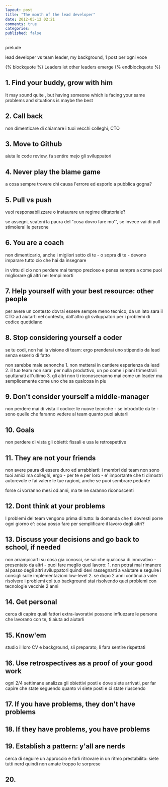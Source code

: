 ```yaml
---
layout: post
title: "The month of the lead developer"
date: 2012-05-12 02:21
comments: true
categories: 
published: false
---
```


<!-- more -->

prelude

lead developer vs team leader, my background, 1 post per ogni voce

{% blockquote %}
  Leaders let other leaders emerge
{% endblockquote %}

## 1. Find your buddy, grow with him

It may sound quite , but having someone which is facing your
same problems and situations is maybe the best

## 2. Call back

non dimenticare di chiamare i tuoi vecchi colleghi, CTO

## 3. Move to Github

aiuta le code review, fa sentire mejo gli sviluppatori

## 4. Never play the blame game

a cosa sempre trovare chi causa l'errore ed esporlo a pubblica gogna?

## 5. Pull vs push

vuoi responsabilizzare o instaurare un regime dittatoriale?

se assegni, scateni la paura del "cosa dovro fare mo'", se invece vai di pull stimolerai le persone

## 6. You are a coach

non dimenticarlo, anche i migliori sotto di te - o sopra di te - devono imparare tutto cio che hai da insegnare

in virtu di cio non perdere mai tempo prezioso e pensa sempre a come puoi migliorare gli altri nei tempi morti

## 7. Help yourself with your best resource: other people

per avere un contesto dovrai essere sempre meno tecnico, da un lato sara il CTO ad aiutarti nel contesto, dall'altro gli sviluppatori per i problemi di codice quotidiano

## 8. Stop considering yourself a coder

se tu codi, non hai la visione di team: ergo prenderai uno stipendio da lead senza esserlo di fatto

non sarebbe male senonche 1. non metterai in cantiere esperienza da lead 2. il tuo team non sara' per nulla produttivo, un po come i piani trimestrali sputtanati all'ultimo 3. gli altri non ti riconosceranno mai come un leader ma semplicemente come uno che sa qualcosa in piu

## 9. Don't consider yourself a middle-manager

non perdere mai di vista il codice: le nuove tecniche - se introdotte da te - sono quelle che faranno vedere al team quanto puoi aiutarli

## 10. Goals

non perdere di vista gli obietti: fissali e usa le retrospettive

## 11. They are not your friends

non avere paura di essere duro ed arrabbiarti: i membri del team non sono tuoi amici ma colleghi, ergo - per te e per loro - e' importante che ti dimostri autorevole e fai valere le tue ragioni, anche se puoi sembrare pedante

forse ci vorranno mesi od anni, ma te ne saranno riconoscenti

## 12. Dont think at your problems

I problemi del team vengono prima di tutto: la domanda che ti dovresti porre ogni giorno e': cosa posso fare per semplificare il lavoro degli altri?

## 13. Discuss your decisions and go back to school, if needed

non arrampicarti su cosa gia conosci, se sai che qualcosa di innovativo - presentato da altri - puoi fare meglio quel lavoro: 1. non potrai mai rimanere al passo degli altri sviluppatori quindi devi rassegnarti a valutare e seguire i consigli sulle implementazioni low-level 2. se dopo 2 anni continui a voler risolvere i problemi col tuo background stai risolvendo quei problemi con tecnologie vecchie 2 anni

## 14. Get personal

cerca di capire quali fattori extra-lavorativi possono influezare le persone che lavorano con te, ti aiuta ad aiutarli

## 15. Know'em

studio il loro CV e background, sii preparato, li fara sentire rispettati

## 16. Use retrospectives as a proof of your good work

ogni 2/4 settimane analizza gli obiettivi posti e dove siete arrivati, per far capire che state seguendo quanto vi siete posti e ci state riuscendo

## 17. If you have problems, they don't have problems

## 18. If they have problems, you have problems

## 19. Establish a pattern: y'all are nerds

cerca di seguire un approccio e farli ritrovare in un ritmo prestabilito: siete tutti nerd quindi non amate troppo le sorprese

## 20. 
